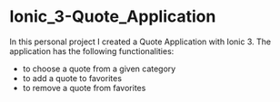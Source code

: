 # Ionic_3-Quote_Application

In this personal project I created a Quote Application with Ionic 3. 
The application has the following functionalities:
  - to choose a quote from a given category
  - to add a quote to favorites
  - to remove a quote from favorites
  


